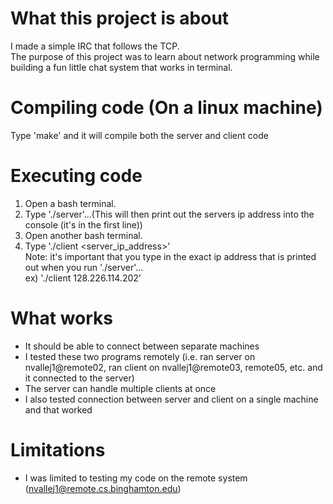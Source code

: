 # What this project is about
I made a simple IRC that follows the TCP.<br/>
The purpose of this project was to learn about network programming while building a fun little chat system that works in terminal.

# Compiling code (On a linux machine)
Type 'make' and it will compile both the server and client code

# Executing code
1. Open a bash terminal.<br/>
2. Type './server'...(This will then print out the servers ip address into the console (it's in the first line))<br/>
3. Open another bash terminal.<br/>
4. Type './client <server_ip_address>'<br/>
Note: it's important that you type in the exact ip address that is printed out when you run './server'...<br/>
ex) './client 128.226.114.202'

# What works
- It should be able to connect between separate machines
- I tested these two programs remotely (i.e. ran server on nvallej1@remote02, ran client on nvallej1@remote03, remote05, etc. and it connected to the server)
- The server can handle multiple clients at once
- I also tested connection between server and client on a single machine and that worked

# Limitations
- I was limited to testing my code on the remote system (nvallej1@remote.cs.binghamton.edu)
